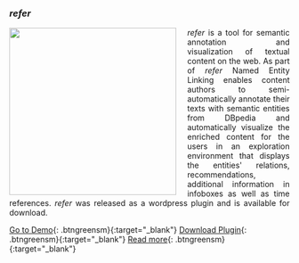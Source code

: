 ### _refer_ 
<img align="left" style="margin-right:20px" width="300" height="300" src="ISE-FIZKarlsruhe.github.io/refer_sq.png">
<div style="text-align: justify"><i>refer</i> is a tool for semantic annotation and visualization of textual content on the web. As part of <i>refer</i> Named Entity Linking enables content authors to semi-automatically annotate their texts with semantic entities from DBpedia and automatically visualize the enriched content for the users in an exploration environment that displays the entities' relations, recommendations, additional information in infoboxes as well as time references. <i>refer</i> was released as a wordpress plugin and is available for download.</div>

[Go to Demo](http://scihi.org/){: .btngreensm}{:target="_blank"}
[Download Plugin](https://refer.cx/){: .btngreensm}{:target="_blank"}
[Read more](https://www.researchgate.net/publication/306370250_Semantic_Annotation_and_Information_Visualization_for_Blogposts_with_refer){: .btngreensm}{:target="_blank"}

